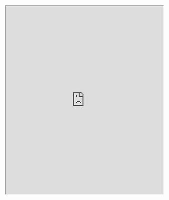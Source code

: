 <iframe src="https://help.obsidian.md/Home" title="Guía de Obsidian en inglés" width=100% height=600px></iframe>